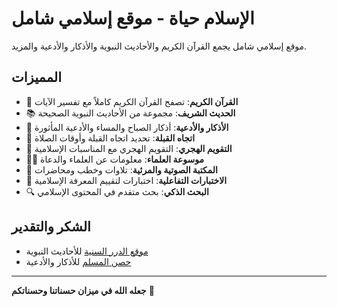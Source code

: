 # الإسلام حياة - موقع إسلامي شامل

موقع إسلامي شامل يجمع القرآن الكريم والأحاديث النبوية والأذكار والأدعية والمزيد.

## المميزات

- 📖 **القرآن الكريم**: تصفح القرآن الكريم كاملاً مع تفسير الآيات
- 📚 **الحديث الشريف**: مجموعة من الأحاديث النبوية الصحيحة
- 🤲 **الأذكار والأدعية**: أذكار الصباح والمساء والأدعية المأثورة
- 🕌 **اتجاه القبلة**: تحديد اتجاه القبلة وأوقات الصلاة
- 📅 **التقويم الهجري**: التقويم الهجري مع المناسبات الإسلامية
- 👨‍🏫 **موسوعة العلماء**: معلومات عن العلماء والدعاة
- 🎵 **المكتبة الصوتية والمرئية**: تلاوات وخطب ومحاضرات
- 🧪 **الاختبارات التفاعلية**: اختبارات لتقييم المعرفة الإسلامية
- 🔍 **البحث الذكي**: بحث متقدم في المحتوى الإسلامي


## الشكر والتقدير

- [موقع الدرر السنية](https://dorar.net/) للأحاديث النبوية
- [حصن المسلم](https://hisnmuslim.com/) للأذكار والأدعية

---

**جعله الله في ميزان حسناتنا وحسناتكم** 🤲

